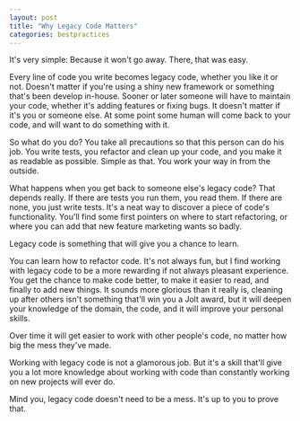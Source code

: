 ```yaml
---
layout: post
title: "Why Legacy Code Matters"
categories: bestpractices
---
```

It's very simple: Because it won't go away. There, that was easy.

Every line of code you write becomes legacy code, whether you like it or not. Doesn't matter if you're using a shiny new framework or something that's been develop in-house. Sooner or later someone will have to maintain your code, whether it's adding features or fixing bugs. It doesn't matter if it's you or someone else. At some point some human will come back to your code, and will want to do something with it.

So what do you do? You take all precautions so that this person can do his job. You write tests, you refactor and clean up your code, and you make it as readable as possible. Simple as that. You work your way in from the outside.

What happens when you get back to someone else's legacy code? That depends really. If there are tests you run them, you read them. If there are none, you just write tests. It's a neat way to discover a piece of code's functionality. You'll find some first pointers on where to start refactoring, or where you can add that new feature marketing wants so badly.

Legacy code is something that will give you a chance to learn.

You can learn how to refactor code. It's not always fun, but I find working with legacy code to be a more rewarding if not always pleasant experience. You get the chance to make code better, to make it easier to read, and finally to add new things. It sounds more glorious than it really is, cleaning up after others isn't something that'll win you a Jolt award, but it will deepen your knowledge of the domain, the code, and it will improve your personal skills.

Over time it will get easier to work with other people's code, no matter how big the mess they've made.

Working with legacy code is not a glamorous job. But it's a skill that'll give you a lot more knowledge about working with code than constantly working on new projects will ever do. 

Mind you, legacy code doesn't need to be a mess. It's up to you to prove that.